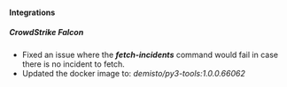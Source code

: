 
#### Integrations

##### CrowdStrike Falcon

- Fixed an issue where the ***fetch-incidents*** command would fail in case there is no incident to fetch. 
- Updated the docker image to: *demisto/py3-tools:1.0.0.66062*
